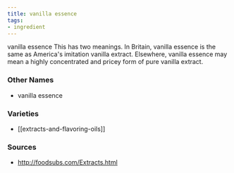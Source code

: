 ```yaml
---
title: vanilla essence
tags:
- ingredient
---
```

vanilla essence This has two meanings. In Britain, vanilla essence is the same as America's imitation vanilla extract. Elsewhere, vanilla essence may mean a highly concentrated and pricey form of pure vanilla extract.

### Other Names

* vanilla essence

### Varieties

* [[extracts-and-flavoring-oils]]

### Sources
* http://foodsubs.com/Extracts.html
